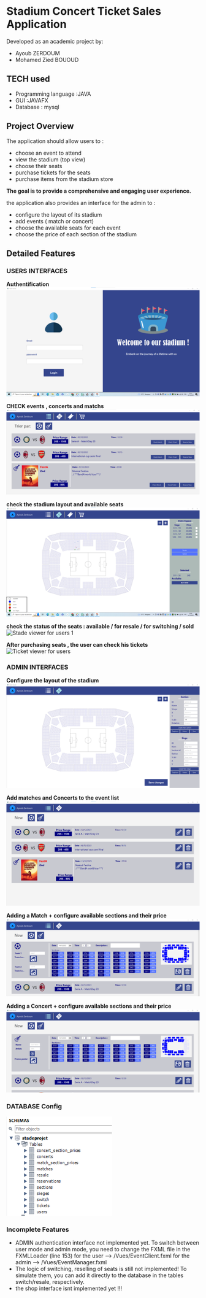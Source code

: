 # Stadium Concert Ticket Sales Application

Developed as an academic project by:
- Ayoub ZERDOUM
- Mohamed Zied BOUOUD

## TECH used 
<ul>
  <li>Programming language :JAVA</li>
  <li>GUI :JAVAFX</li>
  <li>Database : mysql</li>
</ul>

## Project Overview
The application should allow users to :
<ul>
  <li>choose an event to attend</li>
  <li>view the stadium (top view)</li>
  <li>choose their seats</li>
  <li>purchase tickets for the seats</li>
  <li>purchase items from the stadium store</li>
</ul>
<strong>The goal is to provide a comprehensive and engaging user experience.</strong>

the application also provides an interface for the admin to : 
<ul>
  <li>configure the layout of its stadium</li>
  <li>add events ( match or concert) </li>
  <li>choose the available seats for each event</li>
  <li>choose the price of each section of the stadium</li>
</ul>

## Detailed Features

### USERS INTERFACES

<strong>Authentification</strong>
<img src="./captures/login.png" alt="login form">



<strong>CHECK events , concerts and matchs</strong>
<img src="./captures/EventViewer1.png" alt="event viewer for users">



<strong>check the stadium layout and available seats</strong>
<img src="./captures/StadeViewer1.png" alt="Stade viewer for users 1">



<strong>check the status of the seats : available / for resale / for switching / sold</strong>
<img src="./captures/StadeViewer2.png" alt="Stade viewer for users 1">



<strong>After purchasing seats , the user can check his tickets</strong>
<img src="./captures/TicketViewer1.png" alt="Ticket viewer for users">





### ADMIN INTERFACES


<strong>Configure the layout of the stadium</strong>
<img src="./captures/StadeBuilder1.png" alt="stade config 1">




<strong>Add matches and Concerts to the event list</strong>
<img src="./captures/EventManager1.png" alt="event manager 1">




<strong>Adding a Match + configure available sections and their price</strong>
<img src="./captures/EventManager2.png" alt="event manager 2">




<strong>Adding a Concert + configure available sections and their price</strong>
<img src="./captures/EventManager3.png" alt="event manager 3">






### DATABASE Config
<img src="./captures/shemaDATABASE.png" alt="database shema">




### Incomplete Features
<ul>
  <li>ADMIN authentication interface not implemented yet. To switch between user mode and admin mode, you need to change the FXML file in the FXMLLoader (line 153)
              for the user --> /Vues/EventClient.fxml
              for the admin --> /Vues/EventManager.fxml
  </li>
  <li>The logic of switching, reselling of seats is still not implemented! To simulate them, you can add it directly to the database in the tables switch/resale, respectively.</li>
  <li>the shop interface isnt implemented yet !!!</li>
</ul>
